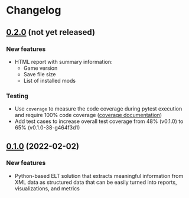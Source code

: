 # Changelog

## [0.2.0](https://github.com/stone-tech-inc/rimhistory/tree/0.2.0) (not yet released)

### New features
* HTML report with summary information:
    * Game version
    * Save file size
    * List of installed mods

### Testing
* Use `coverage` to measure the code coverage during pytest execution and require 100% code coverage ([coverage documentation](https://coverage.readthedocs.io/en/6.3.1/))
* Add test cases to increase overall test coverage from 48% (v0.1.0) to 65% (v0.1.0-38-g464f3d1)

## [0.1.0](https://github.com/stone-tech-inc/rimhistory/tree/0.1.0) (2022-02-02)

### New features
* Python-based ELT solution that extracts meaningful information from XML data as structured data that can be easily turned into reports, visualizations, and metrics
